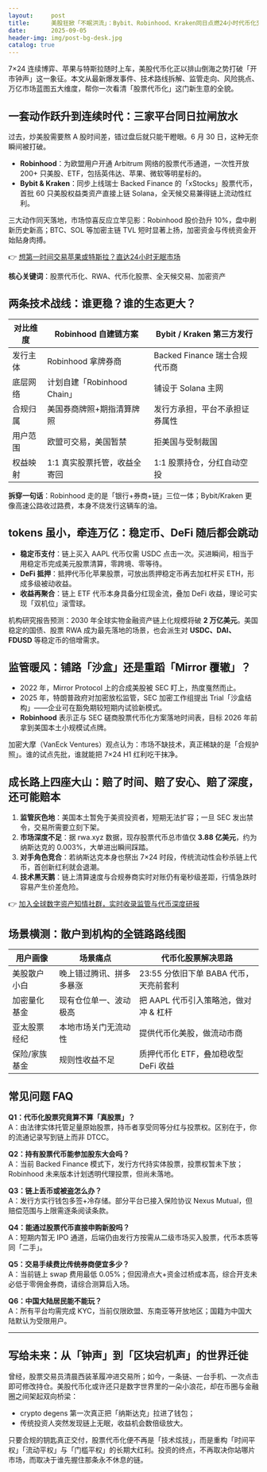 ```yaml
---
layout:     post
title:      美股狂掀「不眠洪流」：Bybit、Robinhood、Kraken同日点燃24小时代币化交易
date:       2025-09-05
header-img: img/post-bg-desk.jpg
catalog: true
---
```


7×24 连续博弈、苹果与特斯拉随时上车，美股代币化正以排山倒海之势打破「开市钟声」这一象征。本文从最新爆发事件、技术路线拆解、监管走向、风险挑点、万亿市场蓝图五大维度，帮你一次看清「股票代币化」这门新生意的全貌。

## 一套动作跃升到连续时代：三家平台同日拉闸放水

过去，炒美股需要熬 A 股时间差，错过盘后就只能干瞪眼。6 月 30 日，这种无奈瞬间被打破。

- **Robinhood**：为欧盟用户开通 Arbitrum 网络的股票代币通道，一次性开放 200+ 只美股、ETF，包括英伟达、苹果、微软等明星标的。
- **Bybit & Kraken**：同步上线瑞士 Backed Finance 的「xStocks」股票代币，首批 60 只美股权益类资产直接上链 Solana，全天候交易兼得链上流动性红利。

三大动作同天落地，市场惊喜反应立竿见影：Robinhood 股价劲升 10%，盘中刷新历史新高；BTC、SOL 等加密主链 TVL 短时显著上扬，加密资金与传统资金开始贴身肉搏。

👉 [想第一时间交易苹果或特斯拉？直达24小时无眠市场](https://okxdog.com/)

**核心关键词**：股票代币化、RWA、代币化股票、全天候交易、加密资产

## 两条技术战线：谁更稳？谁的生态更大？

| 对比维度       | Robinhood 自建链方案          | Bybit / Kraken 第三方发行              |
| -------------- | ----------------------------- | -------------------------------------- |
| 发行主体       | Robinhood 拿牌券商            | Backed Finance 瑞士合规代币商          |
| 底层网络       | 计划自建「Robinhood Chain」   | 铺设于 Solana 主网                     |
| 合规归属       | 美国券商牌照+期指清算牌照     | 发行方承担，平台不承担证券属性         |
| 用户范围       | 欧盟可交易，美国暂禁          | 拒美国与受制裁国                       |
| 权益映射       | 1:1 真实股票托管，收益全寄回  | 1:1 股票持仓，分红自动空投            |

**拆穿一句话**：Robinhood 走的是「银行+券商+链」三位一体；Bybit/Kraken 更像高速公路收过路费，本身不烧发行这辆车的油。

## tokens 虽小，牵连万亿：稳定币、DeFi 随后都会跳动

- **稳定币支付**：链上买入 AAPL 代币仅需 USDC 点击一次。买进瞬间，相当于用稳定币完成美元股票清算，零跨境、零等待。
- **DeFi 抵押**：抵押代币化苹果股票，可放出质押稳定币再去加杠杆买 ETH，形成多级被动收益。
- **收益再聚合**：链上 ETF 代币本身具备分红现金流，叠加 DeFi 收益，理论可实现「双机位」滚雪球。

机构研究报告预测：2030 年全球实物金融资产链上化规模将破 **2 万亿美元**。美国稳定的国债、股票 RWA 成为最先落地的场景，也会派生对 **USDC、DAI、FDUSD** 等稳定币的倍增需求。

## 监管暖风：铺路「沙盒」还是重蹈「Mirror 覆辙」？

- 2022 年，Mirror Protocol 上的合成美股被 SEC 盯上，热度戛然而止。
- 2025 年，特朗普政府对加密放松监管，SEC 加密工作组提出 Trial「沙盒结构」——企业可在豁免期较短期内试验新模式。
- **Robinhood** 表示正与 SEC 磋商股票代币化方案落地时间表，目标 2026 年前拿到美国本土小规模试点牌。

加密大摩（VanEck Ventures）观点认为：市场不缺技术，真正稀缺的是「合规护照」。谁的试点先批，谁就能把 7×24 H1 红利吃干抹净。

## 成长路上四座大山：赔了时间、赔了安心、赔了深度，还可能赔本

1. **监管灰色地**：美国本土暂免于美资投资者，短期无法扩容；一旦 SEC 发出禁令，交易所需要立刻下架。
2. **市场深度不足**：据 rwa.xyz 数据，现存股票代币总市值仅 **3.88 亿美元**，约为纳斯达克的 0.003%，大单进出瞬间踩踏。
3. **对手角色竞合**：若纳斯达克本身也祭出 7×24 时段，传统流动性会秒杀链上代币，首创新红利就会退潮。
4. **技术黑天鹅**：链上清算速度与合规券商实时对账仍有毫秒级差距，行情急跌时容易产生价差危险。

👉 [加入全球数字资产知情社群，实时收录监管与代币深度研报](https://okxdog.com/)

## 场景横测：散户到机构的全链路路线图

| 用户画像       | 场景痛点                         | 代币化股票解决思路                        |
| -------------- | -------------------------------- | ----------------------------------------- |
| 美股散户小白   | 晚上错过腾讯、拼多多暴涨         | 23:55 分依旧下单 BABA 代币，天亮前套利    |
| 加密量化基金   | 现有仓位单一、波动极高           | 把 AAPL 代币引入策略池，做对冲 & 杠杆     |
| 亚太股票经纪   | 本地市场关门无流动性             | 提供代币化美股，做流动市商               |
| 保险/家族基金  | 规则性收益不足                   | 质押代币化 ETF，叠加稳收型 DeFi 收益     |

## 常见问题 FAQ

**Q1：代币化股票究竟算不算「真股票」？**  
A：由法律实体托管足量原始股票，持币者享受同等分红与投票权。区别在于，你的流通记录写到链上而非 DTCC。

**Q2：持有股票代币能参加股东大会吗？**  
A：当前 Backed Finance 模式下，发行方代持实体股票，投票权暂未下放；Robinhood 未来版本计划透明代理投票，但尚未落地。

**Q3：链上丢币或被盗怎么办？**  
A：发行方实行钱包多签+冷存储。部分平台已接入保险协议 Nexus Mutual，但赔偿范围与上限需逐条阅读条款。

**Q4：能通过股票代币直接申购新股吗？**  
A：短期内暂无 IPO 通道，后端仍由发行方按需从二级市场买入股票，代币本质等同「二手」。

**Q5：交易手续费比传统券商便宜多少？**  
A：当前链上 swap 费用最低 0.05%；但因滑点大+资金过桥成本高，综合开支未必低于零佣金券商，请综合测算后入场。

**Q6：中国大陆居民能不能玩？**  
A：所有平台均需完成 KYC，当前仅限欧盟、东南亚等开放地区；国籍为中国大陆默认为受限用户。

---

## 写给未来：从「钟声」到「区块宕机声」的世界迁徙

曾经，股票交易员清晨西装革履冲进交易所；如今，一条链、一台手机、一次点击即可修改持仓。美股代币化或许还只是数字世界里的一朵小浪花，却在币圈与金融圈之间架起双向桥梁：

- crypto degens 第一次真正把「纳斯达克」拉进了钱包；
- 传统投资人突然发现链上无眠，收益机会数倍级放大。

只要合规的钥匙真正交付，股票代币化便不再是「技术炫技」，而是重构「时间平权」「流动平权」与「门槛平权」的长期大红利。投资的终点，不再取决你站哪片市场，而取决于谁先握住那条永不休息的链。